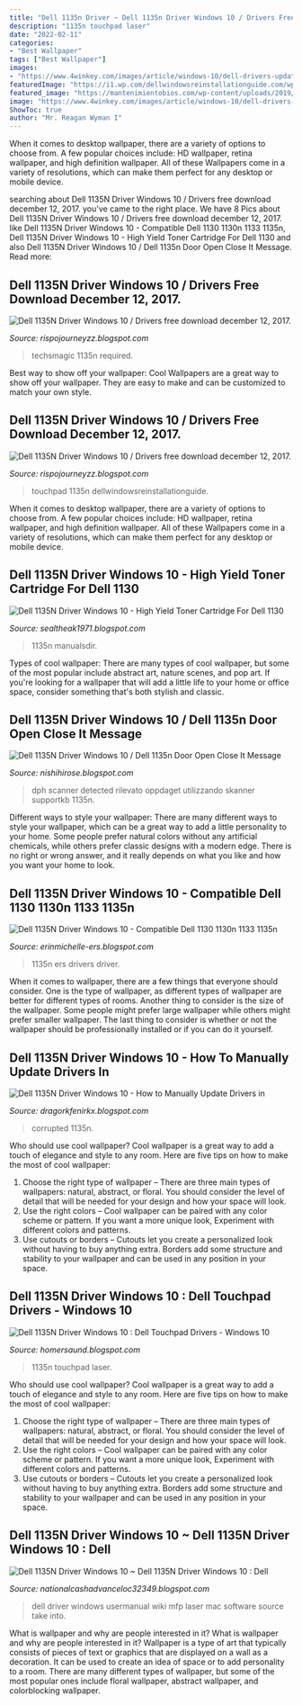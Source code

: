 ```yaml
---
title: "Dell 1135n Driver ~ Dell 1135n Driver Windows 10 / Drivers Free Download December 12, 2017."
description: "1135n touchpad laser"
date: "2022-02-11"
categories:
- "Best Wallpaper"
tags: ["Best Wallpaper"]
images:
- "https://www.4winkey.com/images/article/windows-10/dell-drivers-update-tool.jpg"
featuredImage: "https://i1.wp.com/dellwindowsreinstallationguide.com/wp-content/uploads/2014/03/y.png?ssl=1"
featured_image: "https://mantenimientobios.com/wp-content/uploads/2019/05/Corrupted-Mouse-Driver-Pic-1.png"
image: "https://www.4winkey.com/images/article/windows-10/dell-drivers-update-tool.jpg"
ShowToc: true
author: "Mr. Reagan Wyman I"
---
```



When it comes to desktop wallpaper, there are a variety of options to choose from. A few popular choices include: HD wallpaper, retina wallpaper, and high definition wallpaper. All of these Wallpapers come in a variety of resolutions, which can make them perfect for any desktop or mobile device. 

	

		
searching about Dell 1135N Driver Windows 10 / Drivers free download december 12, 2017. you've came to the right place. We have 8 Pics about Dell 1135N Driver Windows 10 / Drivers free download december 12, 2017. like Dell 1135N Driver Windows 10 - Compatible Dell 1130 1130n 1133 1135n, Dell 1135N Driver Windows 10 - High Yield Toner Cartridge For Dell 1130 and also Dell 1135N Driver Windows 10 / Dell 1135n Door Open Close It Message. Read more:
		
    
## Dell 1135N Driver Windows 10 / Drivers Free Download December 12, 2017.

<img loading=lazy src="https://techsmagic.com/wp-content/uploads/2020/10/Dell-Keyboard-Driver.png" onerror="this.onerror=null;this.src='https://tse3.mm.bing.net/th?id=OIP.VJX5kO4xyAP1zL8hEyaaUgHaFj&amp;pid=15.1';" alt="Dell 1135N Driver Windows 10 / Drivers free download december 12, 2017.">

_Source: rispojourneyzz.blogspot.com_

>techsmagic 1135n required. 

	

Best way to show off your wallpaper:
Cool Wallpapers are a great way to show off your wallpaper. They are easy to make and can be customized to match your own style.

    
## Dell 1135N Driver Windows 10 / Drivers Free Download December 12, 2017.

<img loading=lazy src="https://i1.wp.com/dellwindowsreinstallationguide.com/wp-content/uploads/2014/03/y.png?ssl=1" onerror="this.onerror=null;this.src='https://tse3.mm.bing.net/th?id=OIP.kU5XCJeX5y_2YnJi_919QAHaEK&amp;pid=15.1';" alt="Dell 1135N Driver Windows 10 / Drivers free download december 12, 2017.">

_Source: rispojourneyzz.blogspot.com_

>touchpad 1135n dellwindowsreinstallationguide. 

	

When it comes to desktop wallpaper, there are a variety of options to choose from. A few popular choices include: HD wallpaper, retina wallpaper, and high definition wallpaper. All of these Wallpapers come in a variety of resolutions, which can make them perfect for any desktop or mobile device. 

    
## Dell 1135N Driver Windows 10 - High Yield Toner Cartridge For Dell 1130

<img loading=lazy src="https://www.manualsdir.com/manuals/619267/121/dell-1135n-multifunction-mono-laser-printer-page121.png" onerror="this.onerror=null;this.src='https://tse1.mm.bing.net/th?id=OIP.PM107n-xFjqeu2vvbtX9hAHaKf&amp;pid=15.1';" alt="Dell 1135N Driver Windows 10 - High Yield Toner Cartridge For Dell 1130">

_Source: sealtheak1971.blogspot.com_

>1135n manualsdir. 

	

Types of cool wallpaper:
There are many types of cool wallpaper, but some of the most popular include abstract art, nature scenes, and pop art. If you're looking for a wallpaper that will add a little life to your home or office space, consider something that's both stylish and classic.

    
## Dell 1135N Driver Windows 10 / Dell 1135n Door Open Close It Message

<img loading=lazy src="https://supportkb.dell.com/img/ka02R000000hyDmQAI/ka02R000000hyDmQAI_nl_NL_16.jpeg" onerror="this.onerror=null;this.src='https://tse3.mm.bing.net/th?id=OIP.pOU3TQvwoz5msa2ZTAsECAHaFJ&amp;pid=15.1';" alt="Dell 1135N Driver Windows 10 / Dell 1135n Door Open Close It Message">

_Source: nishihirose.blogspot.com_

>dph scanner detected rilevato oppdaget utilizzando skanner supportkb 1135n. 

	

Different ways to style your wallpaper:
There are many different ways to style your wallpaper, which can be a great way to add a little personality to your home. Some people prefer natural colors without any artificial chemicals, while others prefer classic designs with a modern edge. There is no right or wrong answer, and it really depends on what you like and how you want your home to look.

    
## Dell 1135N Driver Windows 10 - Compatible Dell 1130 1130n 1133 1135n

<img loading=lazy src="https://1.bp.blogspot.com/-BrVtRafN46o/XI9pqTbx7SI/AAAAAAAAIJ4/dqEMekYH__Mcz95fnQtJ4dhsyHVFW5T3ACLcBGAs/w1200-h630-p-k-no-nu/5.png" onerror="this.onerror=null;this.src='https://tse3.mm.bing.net/th?id=OIP.ochajhgsWkQ3EkDtjBnlNgHaD5&amp;pid=15.1';" alt="Dell 1135N Driver Windows 10 - Compatible Dell 1130 1130n 1133 1135n">

_Source: erinmichelle-ers.blogspot.com_

>1135n ers drivers driver. 

	

When it comes to wallpaper, there are a few things that everyone should consider. One is the type of wallpaper, as different types of wallpaper are better for different types of rooms. Another thing to consider is the size of the wallpaper. Some people might prefer large wallpaper while others might prefer smaller wallpaper. The last thing to consider is whether or not the wallpaper should be professionally installed or if you can do it yourself.

    
## Dell 1135N Driver Windows 10 - How To Manually Update Drivers In

<img loading=lazy src="https://mantenimientobios.com/wp-content/uploads/2019/05/Corrupted-Mouse-Driver-Pic-1.png" onerror="this.onerror=null;this.src='https://tse4.mm.bing.net/th?id=OIP.auynQWn5wJeeYdjFogZaegHaD_&amp;pid=15.1';" alt="Dell 1135N Driver Windows 10 - How to Manually Update Drivers in">

_Source: dragorkfenirkx.blogspot.com_

>corrupted 1135n. 

	

Who should use cool wallpaper?
Cool wallpaper is a great way to add a touch of elegance and style to any room. Here are five tips on how to make the most of cool wallpaper: 
1) Choose the right type of wallpaper – There are three main types of wallpapers: natural, abstract, or floral. You should consider the level of detail that will be needed for your design and how your space will look. 
2) Use the right colors – Cool wallpaper can be paired with any color scheme or pattern. If you want a more unique look, Experiment with different colors and patterns. 
3) Use cutouts or borders – Cutouts let you create a personalized look without having to buy anything extra. Borders add some structure and stability to your wallpaper and can be used in any position in your space.

    
## Dell 1135N Driver Windows 10 : Dell Touchpad Drivers - Windows 10

<img loading=lazy src="https://www.4winkey.com/images/article/windows-10/dell-drivers-update-tool.jpg" onerror="this.onerror=null;this.src='https://tse4.mm.bing.net/th?id=OIP.0cRF9WsEkVOEuBqkuWEcWwHaFn&amp;pid=15.1';" alt="Dell 1135N Driver Windows 10 : Dell Touchpad Drivers - Windows 10">

_Source: homersaund.blogspot.com_

>1135n touchpad laser. 

	

Who should use cool wallpaper?
Cool wallpaper is a great way to add a touch of elegance and style to any room. Here are five tips on how to make the most of cool wallpaper: 
1) Choose the right type of wallpaper – There are three main types of wallpapers: natural, abstract, or floral. You should consider the level of detail that will be needed for your design and how your space will look. 
2) Use the right colors – Cool wallpaper can be paired with any color scheme or pattern. If you want a more unique look, Experiment with different colors and patterns. 
3) Use cutouts or borders – Cutouts let you create a personalized look without having to buy anything extra. Borders add some structure and stability to your wallpaper and can be used in any position in your space.

    
## Dell 1135N Driver Windows 10 ~ Dell 1135N Driver Windows 10 : Dell

<img loading=lazy src="https://usermanual.wiki/Dell/dell1135n.1749968007/asset-53.png" onerror="this.onerror=null;this.src='https://tse2.mm.bing.net/th?id=OIP.fY-jtVlLQC3JnDfAyeLw2AHaKD&amp;pid=15.1';" alt="Dell 1135N Driver Windows 10 ~ Dell 1135N Driver Windows 10 : Dell">

_Source: nationalcashadvanceloc32349.blogspot.com_

>dell driver windows usermanual wiki mfp laser mac software source take into. 

	

What is wallpaper and why are people interested in it?
What is wallpaper and why are people interested in it?
Wallpaper is a type of art that typically consists of pieces of text or graphics that are displayed on a wall as a decoration. It can be used to create an idea of space or to add personality to a room. There are many different types of wallpaper, but some of the most popular ones include floral wallpaper, abstract wallpaper, and colorblocking wallpaper.

